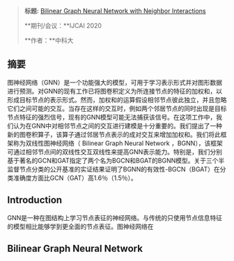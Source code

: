 > **标题:** [Bilinear Graph Neural Network with Neighbor Interactions](https://www.ijcai.org/Proceedings/2020/0202.pdf)
>
> **期刊/会议：**IJCAI 2020
>
> **作者：**中科大



## 摘要

图神经网络（GNN）是一个功能强大的模型，可用于学习表示形式并对图形数据进行预测。对GNN的现有工作已将图卷积定义为所连接节点的特征的加权和，以形成目标节点的表示形式。然而，加权和的运算假设相邻节点彼此独立，并且忽略它们之间可能的交互。当存在这样的交互时，例如两个邻居节点的同时出现是目标节点特征的强烈信号，现有的GNN模型可能无法捕获该信号。在这项工作中，我们认为在GNN中对相邻节点之间的交互进行建模是十分重要的。我们提出了一种新的图卷积算子，该算子通过邻居节点表示的成对交互来增加加权和。我们将此框架称为双线性图神经网络（ Bilinear Graph Neural Network ，BGNN），该框架可通过相邻节点间的双线性交互双线性来提高GNN表示能力。特别是，我们分别基于著名的GCN和GAT指定了两个名为BGCN和BGAT的BGNN模型。关于三个半监督节点分类的公开基准的实证结果证明了BGNN的有效性-BGCN（BGAT）在分类准确度方面比GCN（GAT）高1.6％（1.5％）。

## Introduction

GNN是一种在图结构上学习节点表征的神经网络。与传统的只使用节点信息特征的模型相比能够学到更全面的节点表征。图神经网络在

## Bilinear Graph Neural Network

